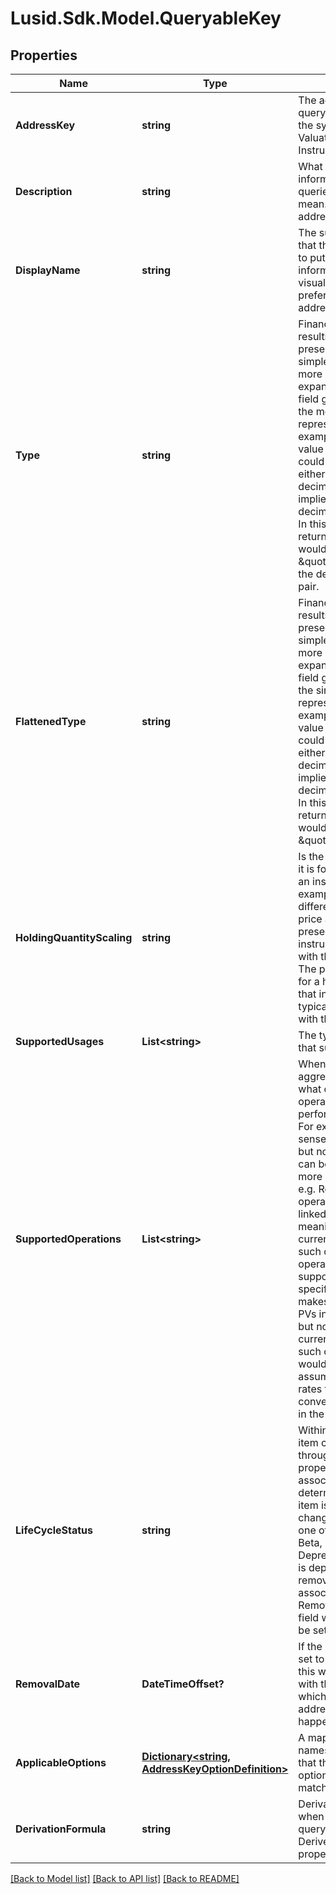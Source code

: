 # Lusid.Sdk.Model.QueryableKey

## Properties

Name | Type | Description | Notes
------------ | ------------- | ------------- | -------------
**AddressKey** | **string** | The address that is the query to be made into the system. e.g. a Valuation/PV or Instrument/MaturityDate | 
**Description** | **string** | What does the information that is being queried by the address mean. What is the address for. | [optional] 
**DisplayName** | **string** | The suggested name that the user would wish to put on to the returned information for visualisation in preference to the address. | 
**Type** | **string** | Financially meaningful results can be presented as either simple flat types or more complex expanded types. This field gives the type of the more complex representation.  For example, the present value (PV) of a holding could be represented either as a simple decimal (with currency implied) or as a decimal-currency pair. In this example, the type returned in this field would be \&quot;Result0D\&quot;, the decimal-currency pair. | 
**FlattenedType** | **string** | Financially meaningful results can be presented as either simple flat types or more complex expanded types. This field gives the type of the simpler representation.  For example, the present value (PV) of a holding could be represented either as a simple decimal (with currency implied) or as a decimal-currency pair. In this example, the type returned in this field would be \&quot;Decimal\&quot;. | 
**HoldingQuantityScaling** | **string** | Is the data scaled when it is for, e.g. a holding in an instrument. A key example would be the difference between price and PV. The present value of an instrument would scale with the quantity held. The price would be that for a hypothetical unit of that instrument, typically associated with the contract size. | 
**SupportedUsages** | **List&lt;string&gt;** | The types of queries that support this key. | 
**SupportedOperations** | **List&lt;string&gt;** | When performing an aggregation operation, what column type operations can be performed on the data. For example, it makes sense to sum decimals but not strings. Either can be counted. With more complex types, e.g. ResultValues, operations may be linked to a semantic meaning such as the currency of the result. In such cases the operations may be supported but context specific. For example, it makes sense to sum PVs in a single currency but not when the currency is different. In such cases, an error would result (it being assumed that no fx rates for currency conversion were implicit in the context). | 
**LifeCycleStatus** | **string** | Within an API where an item can be accessed through an address or property, there is an associated status that determines whether the item is stable or likely to change. This status is one of [Experimental, Beta, EAP, Prod,  Deprecated]. If the item is deprecated it will be removed on or after the associated DateTime RemovalDate field. That field will not otherwise be set. | 
**RemovalDate** | **DateTimeOffset?** | If the life cycle status is set to deprecated then this will be populated with the date on or after which removal of the address query will happen | [optional] 
**ApplicableOptions** | [**Dictionary&lt;string, AddressKeyOptionDefinition&gt;**](AddressKeyOptionDefinition.md) | A mapping from option names to the definition that the corresponding option value must match. | [optional] 
**DerivationFormula** | **string** | Derivation formula for when the for when the query key represents a DerivedValuation property. | [optional] 

[[Back to Model list]](../README.md#documentation-for-models) [[Back to API list]](../README.md#documentation-for-api-endpoints) [[Back to README]](../README.md)


